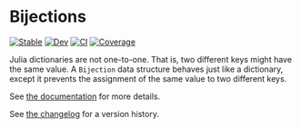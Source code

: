 # Bijections

[![Stable](https://img.shields.io/badge/docs-stable-blue.svg)](https://JuliaCollections.github.io/Bijections.jl/stable/)
[![Dev](https://img.shields.io/badge/docs-dev-blue.svg)](https://JuliaCollections.github.io/Bijections.jl/dev/)
[![CI](https://github.com/JuliaCollections/Bijections.jl/actions/workflows/CI.yml/badge.svg?branch=master)](https://github.com/JuliaCollections/Bijections.jl/actions/workflows/CI.yml)
[![Coverage](https://codecov.io/gh/JuliaCollections/Bijections.jl/branch/master/graph/badge.svg)](https://codecov.io/gh/JuliaCollections/Bijections.jl)

Julia dictionaries are not one-to-one. That is, two different keys might have the same value.
A `Bijection` data structure behaves just like a dictionary, except it prevents the assignment of the same value to two different keys.

See [the documentation](https://JuliaCollections.github.io/Bijections.jl/stable/) for more details.

See [the changelog](CHANGELOG.md) for a version history.
